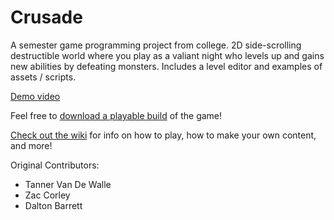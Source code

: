 # Crusade
A semester game programming project from college. 2D side-scrolling destructible world where you play as a valiant night who levels up and gains new abilities by defeating monsters. Includes a level editor and examples of assets / scripts.

[Demo video](https://www.youtube.com/watch?v=v7t99excI2Y)

Feel free to [download a playable build](https://github.com/vdwtanner/Crusade/blob/master/Crusade%20v1.0.zip) of the game!

[Check out the wiki](https://github.com/vdwtanner/Crusade/wiki) for info on how to play, how to make your own content, and more!

Original Contributors:
- Tanner Van De Walle
- Zac Corley
- Dalton Barrett

